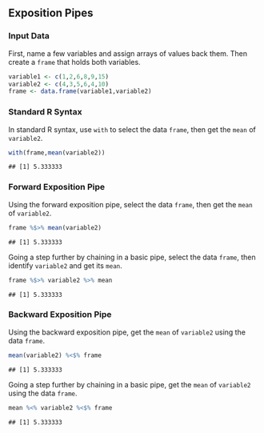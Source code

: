 
## Exposition Pipes

### Input Data

First, name a few variables and assign arrays of values back them. Then create a `frame` that holds both variables.


```r
variable1 <- c(1,2,6,8,9,15)
variable2 <- c(4,3,5,6,4,10)
frame <- data.frame(variable1,variable2)
```

### Standard R Syntax

In standard R syntax, use `with` to select the data `frame`, then get the `mean` of `variable2`.


```r
with(frame,mean(variable2))
```

```
## [1] 5.333333
```

### Forward Exposition Pipe

Using the forward exposition pipe, select the data `frame`, then get the `mean` of `variable2`.


```r
frame %$>% mean(variable2)
```

```
## [1] 5.333333
```

Going a step further by chaining in a basic pipe, select the data `frame`, then identify `variable2` and get its `mean`.


```r
frame %$>% variable2 %>% mean
```

```
## [1] 5.333333
```

### Backward Exposition Pipe

Using the backward exposition pipe, get the `mean` of `variable2` using the data `frame`. 


```r
mean(variable2) %<$% frame
```

```
## [1] 5.333333
```

Going a step further by chaining in a basic pipe, get the `mean` of `variable2` using the data `frame`.


```r
mean %<% variable2 %<$% frame
```

```
## [1] 5.333333
```
